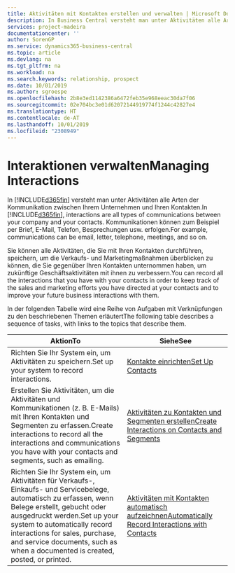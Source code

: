 ```yaml
---
title: Aktivitäten mit Kontakten erstellen und verwalten | Microsoft Docs
description: In Business Central versteht man unter Aktivitäten alle Arten der Kommunikation zwischen Ihrem Unternehmen und Ihren Kontakten. Kommunikationen können zum Beispiel per Brief, E-Mail, Telefon, Besprechungen usw. erfolgen.
services: project-madeira
documentationcenter: ''
author: SorenGP
ms.service: dynamics365-business-central
ms.topic: article
ms.devlang: na
ms.tgt_pltfrm: na
ms.workload: na
ms.search.keywords: relationship, prospect
ms.date: 10/01/2019
ms.author: sgroespe
ms.openlocfilehash: 2b8e3ed1142386a6472feb35e968eeac30da7f06
ms.sourcegitcommit: 02e704bc3e01d62072144919774f1244c42827e4
ms.translationtype: HT
ms.contentlocale: de-AT
ms.lasthandoff: 10/01/2019
ms.locfileid: "2308949"
---
```

# <a name="managing-interactions"></a><span data-ttu-id="0c4f0-104">Interaktionen verwalten</span><span class="sxs-lookup"><span data-stu-id="0c4f0-104">Managing Interactions</span></span>
<span data-ttu-id="0c4f0-105">In [!INCLUDE[d365fin](includes/d365fin_md.md)] versteht man unter Aktivitäten alle Arten der Kommunikation zwischen Ihrem Unternehmen und Ihren Kontakten.</span><span class="sxs-lookup"><span data-stu-id="0c4f0-105">In [!INCLUDE[d365fin](includes/d365fin_md.md)], interactions are all types of communications between your company and your contacts.</span></span> <span data-ttu-id="0c4f0-106">Kommunikationen können zum Beispiel per Brief, E-Mail, Telefon, Besprechungen usw. erfolgen.</span><span class="sxs-lookup"><span data-stu-id="0c4f0-106">For example, communications can be email, letter, telephone, meetings, and so on.</span></span>

<span data-ttu-id="0c4f0-107">Sie können alle Aktivitäten, die Sie mit Ihren Kontakten durchführen, speichern, um die Verkaufs- und Marketingmaßnahmen überblicken zu können, die Sie gegenüber Ihren Kontakten unternommen haben, um zukünftige Geschäftsaktivitäten mit ihnen zu verbessern.</span><span class="sxs-lookup"><span data-stu-id="0c4f0-107">You can record all the interactions that you have with your contacts in order to keep track of the sales and marketing efforts you have directed at your contacts and to improve your future business interactions with them.</span></span>

<span data-ttu-id="0c4f0-108">In der folgenden Tabelle wird eine Reihe von Aufgaben mit Verknüpfungen zu den beschriebenen Themen erläutert</span><span class="sxs-lookup"><span data-stu-id="0c4f0-108">The following table describes a sequence of tasks, with links to the topics that describe them.</span></span>

| <span data-ttu-id="0c4f0-109">Aktion</span><span class="sxs-lookup"><span data-stu-id="0c4f0-109">To</span></span> | <span data-ttu-id="0c4f0-110">Siehe</span><span class="sxs-lookup"><span data-stu-id="0c4f0-110">See</span></span> |
| --- | --- |
| <span data-ttu-id="0c4f0-111">Richten Sie Ihr System ein, um Aktivitäten zu speichern.</span><span class="sxs-lookup"><span data-stu-id="0c4f0-111">Set up your system to record interactions.</span></span> |[<span data-ttu-id="0c4f0-112">Kontakte einrichten</span><span class="sxs-lookup"><span data-stu-id="0c4f0-112">Set Up Contacts</span></span>](marketing-setup-contacts.md) |
|<span data-ttu-id="0c4f0-113">Erstellen Sie Aktivitäten, um die Aktivitäten und Kommunikationen (z. B. E-Mails) mit Ihren Kontakten und Segmenten zu erfassen.</span><span class="sxs-lookup"><span data-stu-id="0c4f0-113">Create interactions to record all the interactions and communications you have with your contacts and segments, such as emailing.</span></span>|[<span data-ttu-id="0c4f0-114">Aktivitäten zu Kontakten und Segmenten erstellen</span><span class="sxs-lookup"><span data-stu-id="0c4f0-114">Create Interactions on Contacts and Segments</span></span>](marketing-how-create-interactions.md)|
|<span data-ttu-id="0c4f0-115">Richten Sie Ihr System ein, um Aktivitäten für Verkaufs-, Einkaufs- und Servicebelege, automatisch zu erfassen, wenn Belege erstellt, gebucht oder ausgedruckt werden.</span><span class="sxs-lookup"><span data-stu-id="0c4f0-115">Set up your system to automatically record interactions for sales, purchase, and service documents, such as when a documented is created, posted, or printed.</span></span>|[<span data-ttu-id="0c4f0-116">Aktivitäten mit Kontakten automatisch aufzeichnen</span><span class="sxs-lookup"><span data-stu-id="0c4f0-116">Automatically Record Interactions with Contacts</span></span>](marketing-auto-record-interactions.md)|
